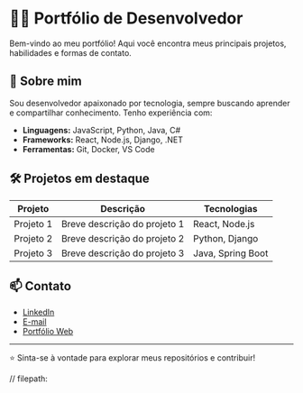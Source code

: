 # 👨‍💻 Portfólio de Desenvolvedor

Bem-vindo ao meu portfólio! Aqui você encontra meus principais projetos, habilidades e formas de contato.

## 🚀 Sobre mim

Sou desenvolvedor apaixonado por tecnologia, sempre buscando aprender e compartilhar conhecimento. Tenho experiência com:

- **Linguagens:** JavaScript, Python, Java, C#
- **Frameworks:** React, Node.js, Django, .NET
- **Ferramentas:** Git, Docker, VS Code

## 🛠️ Projetos em destaque

| Projeto        | Descrição                                   | Tecnologias      |
| -------------- | ------------------------------------------- | ---------------- |
| Projeto 1      | Breve descrição do projeto 1                | React, Node.js   |
| Projeto 2      | Breve descrição do projeto 2                | Python, Django   |
| Projeto 3      | Breve descrição do projeto 3                | Java, Spring Boot|

## 📫 Contato

- [LinkedIn](https://linkedin.com)
- [E-mail](mailto:seu@email.com)
- [Portfólio Web](https://seusite.com)

---

⭐️ Sinta-se à vontade para explorar meus repositórios e contribuir!

// filepath:
